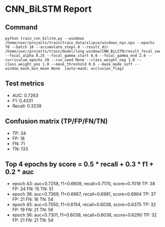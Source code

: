 # CNN_BiLSTM Report

## Command
```
python train_cnn_bilstm.py --windows /home/user/projects/train/train_data/slipce/windows_npz.npz --epochs 70 --batch 16 --accumulate_steps 8 --result_dir /home/user/projects/train/model/long_window/CNN_BiLSTM/result_focal_sweep/cw01_fg02 --focal_alpha 0.25 --focal_gamma_start 0.0 --focal_gamma_end 2.0 --curriculum_epochs 20 --run_seed None --class_weight_neg 1.0 --class_weight_pos 1.0 --mask_threshold 0.6 --mask_mode soft --window_mask_min_mean None  [auto-mask: occlusion_flag]
```

## Test metrics
- AUC: 0.7263
- F1: 0.4331
- Recall: 0.3238
## Confusion matrix (TP/FP/FN/TN)
- TP: 34
- FP: 18
- FN: 71
- TN: 133

## Top 4 epochs by score = 0.5 * recall + 0.3 * f1 + 0.2 * auc
- epoch 43: auc=0.7258, f1=0.6609, recall=0.7170, score=0.7019  TP: 38 FP: 24 FN: 15 TN: 51
- epoch 38: auc=0.7369, f1=0.6667, recall=0.6981, score=0.6964  TP: 37 FP: 21 FN: 16 TN: 54
- epoch 45: auc=0.7550, f1=0.6154, recall=0.6038, score=0.6375  TP: 32 FP: 19 FN: 21 TN: 56
- epoch 36: auc=0.7301, f1=0.6038, recall=0.6038, score=0.6290  TP: 32 FP: 21 FN: 21 TN: 54
